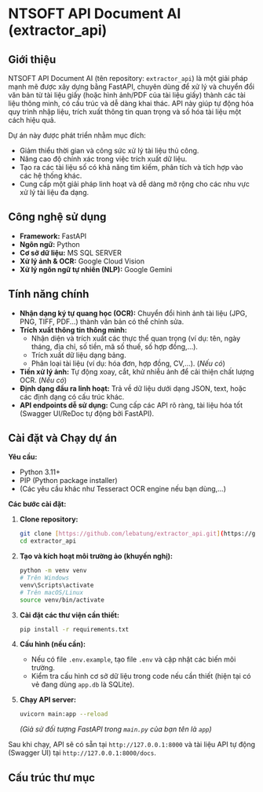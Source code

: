 # NTSOFT API Document AI (extractor_api)

## Giới thiệu

NTSOFT API Document AI (tên repository: `extractor_api`) là một giải pháp mạnh mẽ được xây dựng bằng FastAPI, chuyên dùng để xử lý và chuyển đổi văn bản từ tài liệu giấy (hoặc hình ảnh/PDF của tài liệu giấy) thành các tài liệu thông minh, có cấu trúc và dễ dàng khai thác. API này giúp tự động hóa quy trình nhập liệu, trích xuất thông tin quan trọng và số hóa tài liệu một cách hiệu quả.

Dự án này được phát triển nhằm mục đích:

* Giảm thiểu thời gian và công sức xử lý tài liệu thủ công.
* Nâng cao độ chính xác trong việc trích xuất dữ liệu.
* Tạo ra các tài liệu số có khả năng tìm kiếm, phân tích và tích hợp vào các hệ thống khác.
* Cung cấp một giải pháp linh hoạt và dễ dàng mở rộng cho các nhu vực xử lý tài liệu đa dạng.

## Công nghệ sử dụng

* **Framework:** FastAPI
* **Ngôn ngữ:** Python
* **Cơ sở dữ liệu:** MS SQL SERVER
* **Xử lý ảnh & OCR:** Google Cloud Vision
* **Xử lý ngôn ngữ tự nhiên (NLP):** Google Gemini

## Tính năng chính

* **Nhận dạng ký tự quang học (OCR):** Chuyển đổi hình ảnh tài liệu (JPG, PNG, TIFF, PDF...) thành văn bản có thể chỉnh sửa.
* **Trích xuất thông tin thông minh:**
    * Nhận diện và trích xuất các thực thể quan trọng (ví dụ: tên, ngày tháng, địa chỉ, số tiền, mã số thuế, số hợp đồng,...).
    * Trích xuất dữ liệu dạng bảng.
    * Phân loại tài liệu (ví dụ: hóa đơn, hợp đồng, CV,...). (*Nếu có*)
* **Tiền xử lý ảnh:** Tự động xoay, cắt, khử nhiễu ảnh để cải thiện chất lượng OCR. (*Nếu có*)
* **Định dạng đầu ra linh hoạt:** Trả về dữ liệu dưới dạng JSON, text, hoặc các định dạng có cấu trúc khác.
* **API endpoints dễ sử dụng:** Cung cấp các API rõ ràng, tài liệu hóa tốt (Swagger UI/ReDoc tự động bởi FastAPI).

## Cài đặt và Chạy dự án

**Yêu cầu:**

* Python 3.11+
* PIP (Python package installer)
* (Các yêu cầu khác như Tesseract OCR engine nếu bạn dùng,...)

**Các bước cài đặt:**

1.  **Clone repository:**
    ```bash
    git clone [https://github.com/lebatung/extractor_api.git](https://github.com/lebatung/extractor_api.git)
    cd extractor_api
    ```

2.  **Tạo và kích hoạt môi trường ảo (khuyến nghị):**
    ```bash
    python -m venv venv
    # Trên Windows
    venv\Scripts\activate
    # Trên macOS/Linux
    source venv/bin/activate
    ```

3.  **Cài đặt các thư viện cần thiết:**
    ```bash
    pip install -r requirements.txt
    ```

4.  **Cấu hình (nếu cần):**
    * Nếu có file `.env.example`, tạo file `.env` và cập nhật các biến môi trường.
    * Kiểm tra cấu hình cơ sở dữ liệu trong code nếu cần thiết (hiện tại có vẻ đang dùng `app.db` là SQLite).

5.  **Chạy API server:**
    ```bash
    uvicorn main:app --reload
    ```
    *(Giả sử đối tượng FastAPI trong `main.py` của bạn tên là `app`)*

Sau khi chạy, API sẽ có sẵn tại `http://127.0.0.1:8000` và tài liệu API tự động (Swagger UI) tại `http://127.0.0.1:8000/docs`.

## Cấu trúc thư mục
